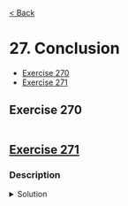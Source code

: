 [< Back](README.md)

# 27. Conclusion

* [Exercise 270](#exercise-270)
* [Exercise 271](#exercise-271)

## Exercise 270

```cpp

```

## [Exercise 271][1]
### Description

<details>
   <summary>Solution</summary>

```cpp

```
</details>

[1]: 27_exercises.cpp
